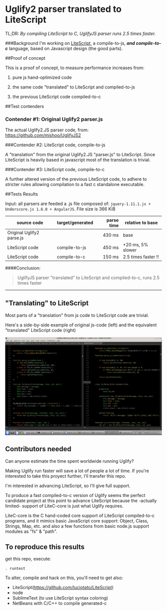 Uglify2 parser translated to LiteScript 
==========

TL;DR: *By compiling LiteScript to C, UglifyJS parser runs 2.5 times faster.*

###Background
I'm working on [LiteScript](https://github.com/luciotato/LiteScript), 
a compile-to-js, ***and compile-to-c*** language, based on Javascript design (the good parts). 

##Proof of concept

This is a proof of concept, to measure performance increases
from:

1) pure js hand-optimized code 

2) the same code "translated" to LiteScript and compiled-to-js 

3) the previous LiteScript code compiled-to-c 

##Test contenders

### Contender #1: Original Uglify2 parser.js

The actual Uglify2.JS parser code, from: https://github.com/mishoo/UglifyJS2

###Contender #2: LiteScript code, compile-to-js

A "translation" from the original Uglify2.JS "parser.js" to LiteScript. 
Since LiteScript is heavily based in javascript
most of the translation is trivial.

###Contender #3: LiteScript code, compile-to-c

A further altered version of the previous LiteScript code, 
to adhere to stricter rules allowing compilation 
to a fast c standalone executable.

##Tests Results

Input: all parsers are feeded a .js file composed of: `jquery-1.11.1.js + Underscore.js 1.6.0 + AngularJS`. File size is 366 KiB

source code               | target/generated   | parse time | relative to base
------------------        | ------------------ | ------:| -----------------
Original Uglify2 parse.js |                    | 430 ms | base
LiteScript code           | compile-to-js      | 450 ms | +20 ms, 5% slower
LiteScript code           | compile-to-c       | 150 ms | 2.5 times faster !!

####Conclusion: 
>UglifyJS parser "translated" to LiteScript and compiled-to-c, runs 2.5 times faster

-------------------

## "Translating" to LiteScript

Most parts of a "translation" from js code to LiteScript code are trivial.

Here's a side-by-side example of original js-code (left) and the equivalent "translated" LiteScript code (right)

![Screenshot](/screenshot/snapshot1.png?raw=true "left: original js, right: translated ls")

## Contributors needed

Can anyone estimate the time spent worldwide running Uglify? 

Making Uglify run faster will save a lot of people a lot of time.
If you're interested to take this proyect further, I'll transfer this repo.

I'm interested in advancing LiteScript, so I'll give full support.

To produce a fast compiled-to-c version of Uglify seems the perfect candidate 
project at this point to advance LiteScript because the -actually limited-
support of LiteC-core is just what Uglify requires.

LiteC-core is the C hand-coded core support of LiteScript compiled-to-c programs,
and it mimics basic JavaScript core support: Object, Class, Strings, Map, etc.
and also a few functions from basic node.js support modules as "fs" & "path".

## To reproduce this results

get this repo, execute:

    . runtest

To alter, compile and hack on this, you'll need to get also: 
- LiteScript(https://github.com/luciotato/LiteScript)
- node
- SublimeText (to use LiteScript syntax coloring)
- NetBeans with C/C++ to compile generated-c
